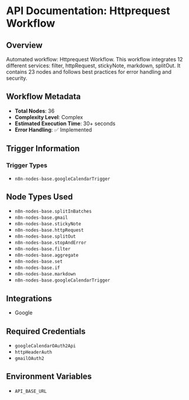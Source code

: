 # API Documentation: Httprequest Workflow

## Overview
Automated workflow: Httprequest Workflow. This workflow integrates 12 different services: filter, httpRequest, stickyNote, markdown, splitOut. It contains 23 nodes and follows best practices for error handling and security.

## Workflow Metadata
- **Total Nodes**: 36
- **Complexity Level**: Complex
- **Estimated Execution Time**: 30+ seconds
- **Error Handling**: ✅ Implemented

## Trigger Information
### Trigger Types
- `n8n-nodes-base.googleCalendarTrigger`

## Node Types Used
- `n8n-nodes-base.splitInBatches`
- `n8n-nodes-base.gmail`
- `n8n-nodes-base.stickyNote`
- `n8n-nodes-base.httpRequest`
- `n8n-nodes-base.splitOut`
- `n8n-nodes-base.stopAndError`
- `n8n-nodes-base.filter`
- `n8n-nodes-base.aggregate`
- `n8n-nodes-base.set`
- `n8n-nodes-base.if`
- `n8n-nodes-base.markdown`
- `n8n-nodes-base.googleCalendarTrigger`

## Integrations
- Google

## Required Credentials
- `googleCalendarOAuth2Api`
- `httpHeaderAuth`
- `gmailOAuth2`

## Environment Variables
- `API_BASE_URL`
